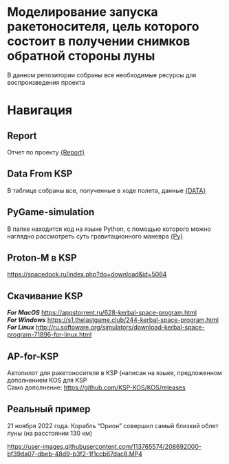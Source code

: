 # Моделирование запуска ракетоносителя, цель которого состоит в получении снимков обратной стороны луны

В данном репозитории собраны все необходимые ресурсы для воспроизведения проекта

# Навигация 

## Report
Отчет по проекту [{Report}](./Report/README.md)

## Data From KSP 
В таблице собраны все, полученные в ходе полета, данные [{DATA}](./Data-from-KSP/README.md)

## PyGame-simulation 
В папке находится код на языке Python, с помощью которого можно наглядно рассмотреть суть гравитационного маневра [{Py}](./PyGame-simulation/readme.md)

## Proton-M в KSP
<https://spacedock.ru/index.php?do=download&id=5064>

## Скачивание KSP
***For MacOS*** <https://appstorrent.ru/628-kerbal-space-program.html> \
***For Windows*** <https://s1.thelastgame.club/244-kerbal-space-program.html> \
***For Linux*** <http://ru.softoware.org/simulators/download-kerbal-space-program-71896-for-linux.html>

## AP-for-KSP
Автопилот для ракетоносителя в KSP (написан на языке, предложенном дополнением KOS для KSP \
Само дополнение: <https://github.com/KSP-KOS/KOS/releases>

## Реальный пример 
21 ноября 2022 года. Корабль “Орион” совершил самый близкий облет луны (на расстоянии 130 км)



https://user-images.githubusercontent.com/113765574/208692000-bf39da07-dbeb-48d9-b3f2-1f1ccb67dac8.MP4

